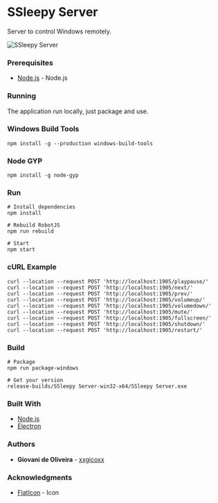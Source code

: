 # SSleepy Server
Server to control Windows remotely.

![SSleepy Server](https://i.imgur.com/s18dZiU.png)

### Prerequisites
* [Node.js](https://nodejs.org/en/) - Node.js

### Running
The application run locally, just package and use.

### Windows Build Tools
````
npm install -g --production windows-build-tools
````

### Node GYP
````
npm install -g node-gyp
````

### Run
````
# Install dependencies
npm install

# Rebuild RobotJS
npm run rebuild

# Start
npm start
````

### cURL Example
````
curl --location --request POST 'http://localhost:1905/playpause/'
curl --location --request POST 'http://localhost:1905/next/'
curl --location --request POST 'http://localhost:1905/prev/'
curl --location --request POST 'http://localhost:1905/volumeup/'
curl --location --request POST 'http://localhost:1905/volumedown/'
curl --location --request POST 'http://localhost:1905/mute/'
curl --location --request POST 'http://localhost:1905/fullscreen/'
curl --location --request POST 'http://localhost:1905/shutdown/'
curl --location --request POST 'http://localhost:1905/restart/'
````

### Build
````
# Package
npm run package-windows

# Get your version
release-builds/SSleepy Server-win32-x64/SSleepy Server.exe
````

### Built With
* [Node.js](https://nodejs.org/en/)
* [Electron](https://electronjs.org/)

### Authors
* **Giovani de Oliveira** - [xxgicoxx](https://github.com/xxgicoxx)

### Acknowledgments
* [FlatIcon](https://www.flaticon.com/) - Icon
